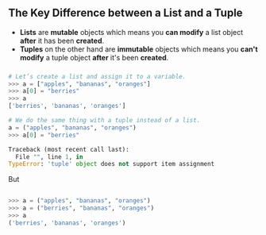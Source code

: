 
## The Key Difference between a List and a Tuple


+ **Lists** are **mutable** objects which means you **can modify** a list object **after** 
it has been **created**. 
+ **Tuples** on the other hand are **immutable** objects 
which means you **can't modify** a tuple object **after** it's been **created**.


### 


```python 
# Let’s create a list and assign it to a variable.
>>> a = ["apples", "bananas", "oranges"]
>>> a[0] = "berries"
>>> a
['berries', 'bananas', 'oranges']
```
```python 
# We do the same thing with a tuple instead of a list.
a = ("apples", "bananas", "oranges")
>>> a[0] = "berries"

Traceback (most recent call last):
  File "", line 1, in 
TypeError: 'tuple' object does not support item assignment
```
But 

```python

>>> a = ("apples", "bananas", "oranges")
>>> a = ("berries", "bananas", "oranges")
>>> a
('berries', 'bananas', 'oranges')
